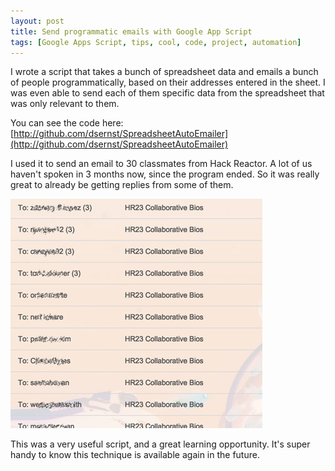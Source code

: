 ```yaml
---
layout: post
title: Send programmatic emails with Google App Script
tags: [Google Apps Script, tips, cool, code, project, automation]
---
```


I wrote a script that takes a bunch of spreadsheet data and emails a bunch of people programmatically, based on their addresses entered in the sheet. I was even able to send each of them specific data from the spreadsheet that was only relevant to them.

You can see the code here: [http://github.com/dsernst/SpreadsheetAutoEmailer](http://github.com/dsernst/SpreadsheetAutoEmailer)

I used it to send an email to 30 classmates from Hack Reactor. A lot of us haven't spoken in 3 months now, since the program ended. So it was really great to already be getting replies from some of them.

![screenshot of sent emails](/images/programmatic-emails.jpg)

This was a very useful script, and a great learning opportunity. It's super handy to know this technique is available again in the future.

